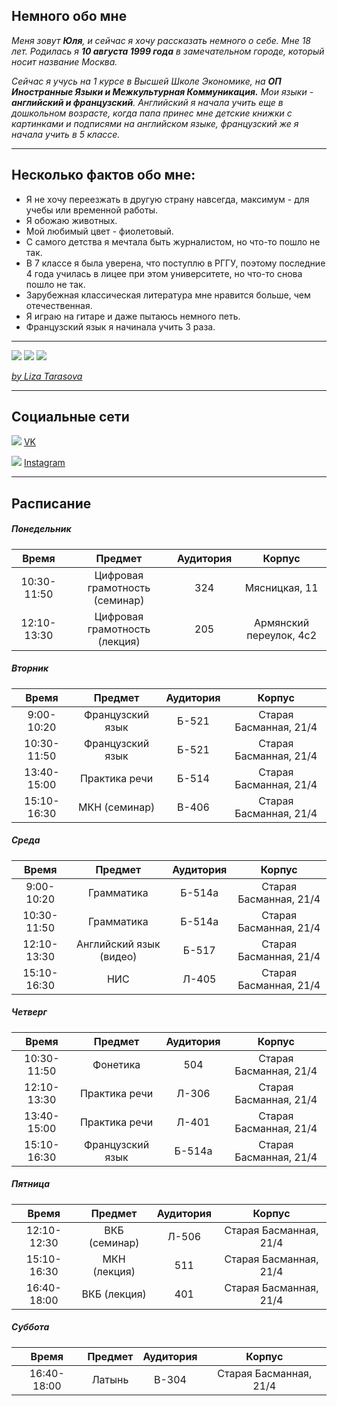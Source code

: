 ## Немного обо мне 

   _Меня зовут __Юля__, и сейчас я хочу рассказать немного о себе. Мне 18 лет. Родилась я __10 августа 1999 года__ в замечательном городе, который носит название Москва._

   _Сейчас я учусь на 1 курсе в Высшей Школе Экономике, на __ОП Иностранные Языки и Межкультурная Коммуникация.__ Мои языки -  __английский и французский__. Английский я начала учить еще в дошкольном возрасте, когда папа принес мне детские книжки с картинками и подписями на английском языке, французский же я начала учить в 5 классе._
***
## Несколько фактов обо мне:
* Я не хочу переезжать в другую страну навсегда, максимум - для учебы или временной работы.
* Я обожаю животных.
* Мой любимый цвет -  фиолетовый.
* С самого детства я мечтала быть журналистом, но что-то пошло не так.
* В 7 классе я была уверена, что поступлю в РГГУ, поэтому последние 4 года училась в лицее при этом университете, но что-то снова пошло не так.
* Зарубежная классическая литература мне нравится больше, чем отечественная.
* Я играю на гитаре и даже пытаюсь немного петь.
* Французский язык я начинала учить 3 раза.
***
![](http://c.radikal.ru/c35/1801/c3/ade7703e1ad4.jpg)
![](http://b.radikal.ru/b20/1801/aa/bd0d71730132.jpg)
![](http://a.radikal.ru/a26/1801/48/2363cdb295cd.jpg)

[_by Liza Tarasova_](https://vk.com/poprobuiugadai)
***
## Социальные сети
![](http://d.radikal.ru/d05/1801/88/febceacfe9eb.png) [VK](https://vk.com/ju_julia_ss) 

![](http://d.radikal.ru/d09/1801/3e/83058fd8c670.jpg) [Instagram](https://www.instagram.com/juliashaa/?hl=ru)
* * *
## Расписание
##### Понедельник
Время|Предмет|Аудитория|Корпус
:---:|:---:|:---:|:---:
10:30-11:50|Цифровая грамотность (семинар)|324|Мясницкая, 11
12:10-13:30|Цифровая грамотность (лекция)|205|Армянский переулок, 4с2
##### Вторник
Время|Предмет|Аудитория|Корпус
:---:|:---:|:---:|:---:
9:00-10:20|Французский язык|Б-521|Старая Басманная, 21/4
10:30-11:50|Французский язык|Б-521|Старая Басманная, 21/4
13:40-15:00|Практика речи|Б-514|Старая Басманная, 21/4
15:10-16:30|МКН (семинар)|В-406|Старая Басманная, 21/4
##### Среда
Время|Предмет|Аудитория|Корпус
:---:|:---:|:---:|:---:
9:00-10:20|Грамматика|Б-514а|Старая Басманная, 21/4
10:30-11:50|Грамматика|Б-514а|Старая Басманная, 21/4
12:10-13:30|Английский язык (видео)|Б-517|Старая Басманная, 21/4
15:10-16:30|НИС|Л-405|Старая Басманная, 21/4
##### Четверг
Время|Предмет|Аудитория|Корпус
:---:|:---:|:---:|:---:
10:30-11:50|Фонетика|504|Старая Басманная, 21/4
12:10-13:30|Практика речи|Л-306|Старая Басманная, 21/4
13:40-15:00|Практика речи|Л-401|Старая Басманная, 21/4
15:10-16:30|Французский язык|Б-514а|Старая Басманная, 21/4
##### Пятница
Время|Предмет|Аудитория|Корпус
:---:|:---:|:---:|:---:
12:10-12:30|ВКБ (семинар)|Л-506|Старая Басманная, 21/4
15:10-16:30|МКН (лекция)|511|Старая Басманная, 21/4
16:40-18:00|ВКБ (лекция)|401|Старая Басманная, 21/4
##### Суббота
Время|Предмет|Аудитория|Корпус
:---:|:---:|:---:|:---:
16:40-18:00|Латынь|В-304|Старая Басманная, 21/4

